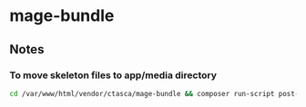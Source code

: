 # mage-bundle
## Notes
### To move skeleton files to app/media directory
```bash
cd /var/www/html/vendor/ctasca/mage-bundle && composer run-script post-install-cmd
```